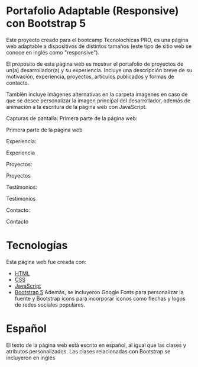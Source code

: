 # Portafolio Adaptable (Responsive) con Bootstrap 5
Este proyecto creado para el bootcamp Tecnolochicas PRO, es una página web adaptable a dispositivos de distintos tamaños (este tipo de sitio web se conoce en inglés como "responsive").

El propósito de esta página web es mostrar el portafolio de proyectos de un(a) desarrollador(a) y su experiencia. Incluye una descripción breve de su motivación, experiencia, proyectos, artículos publicados y formas de contacto.

También incluye imágenes alternativas en la carpeta imagenes en caso de que se desee personalizar la imagen principal del desarrollador, además de animación a la escritura de la página web con JavaScript.

Capturas de pantalla:
Primera parte de la página web:

Primera parte de la página web

Experiencia:

Experiencia

Proyectos:

Proyectos

Testimonios:

Testimonios

Contacto:

Contacto

# Tecnologías
Esta página web fue creada con:

* [HTML](#)
* [CSS](#)
* [JavaScript](#)
* [Bootstrap 5](#)
Además, se incluyeron Google Fonts para personalizar la fuente y Bootstrap icons para incorporar íconos como flechas y logos de redes sociales populares.

# Español
El texto de la página web está escrito en español, al igual que las clases y atributos personalizados. Las clases relacionadas con Bootstrap se incluyeron en inglés
